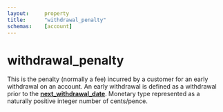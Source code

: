 ```yaml
---
layout:		property
title:		"withdrawal_penalty"
schemas:	[account]
---
```


# withdrawal_penalty
This is the penalty (normally a fee) incurred by a customer for an early withdrawal on an account. An early withdrawal is defined as a withdrawal prior to the [**next_withdrawal_date**][nwd]. Monetary type represented as a naturally positive integer number of cents/pence.


[nwd]: https://github.com/bobbypowar/fire/blob/master/documentation/next_withdrawal_date.md

